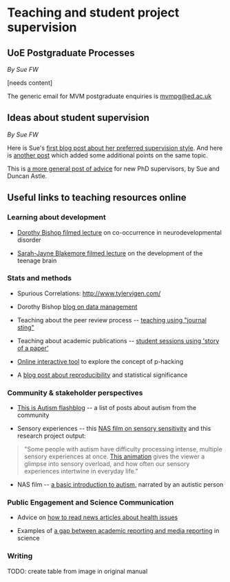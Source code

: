 Teaching and student project supervision
========================================

UoE Postgraduate Processes
--------------------------

*By Sue FW*

\[needs content\]

The generic email for MVM postgraduate enquiries is <mvmpg@ed.ac.uk>

Ideas about student supervision
-------------------------------

*By Sue FW*

Here is Sue's [first blog post about her preferred supervision
style](http://www.dart.ed.ac.uk/how-to-manage-your-supervisor-if-your-supervisor-is-me/).
And here is [another post](http://dart.ed.ac.uk/advice-for-my-students/)
which added some additional points on the same topic.

This is [a more general post of
advice](http://dart.ed.ac.uk/dos-and-donts-supervision/) for new PhD
supervisors, by Sue and Duncan Astle.

Useful links to teaching resources online
-----------------------------------------

### Learning about development

-   [Dorothy Bishop filmed
    lecture](https://www.slideshare.net/deevybishop/why-do-neurodev-disorders-cooccur-leeds-grand-res-challenge-2014)
    on co-occurrence in neurodevelopmental disorder

-   [Sarah-Jayne Blakemore filmed
    lecture](https://royalsociety.org/science-events-and-lectures/2013/the-teenage-brain/)
    on the development of the teenage brain

### Stats and methods

-   Spurious Correlations: <http://www.tylervigen.com/>

-   Dorothy Bishop [blog on data
    management](http://deevybee.blogspot.co.uk/2014/04/data-analysis-ten-tips-i-wish-id-known.html)

-   Teaching about the peer review process -- [teaching using "journal
    sting"](http://neurodojo.blogspot.com/2013/10/using-journal-sting-papers-for-teaching.html)

-   Teaching about academic publications -- [student sessions using
    'story of a
    paper'](https://twitter.com/akiraoc/status/402802424865234944/photo/1)

-   [Online interactive
    tool](https://fivethirtyeight.com/features/science-isnt-broken/#part1)
    to explore the concept of p-hacking

-   A [blog post about
    reproducibility](https://blogs.plos.org/onscienceblogs/2016/03/11/psychological-science-the-good-the-bad-and-the-statistically-significant/)
    and statistical significance

### Community & stakeholder perspectives

-   [This is Autism
    flashblog](http://thisisautismflashblog.blogspot.com/2013/11/about.html)
    -- a list of posts about autism from the community

-   Sensory experiences -- this [NAS film on sensory
    sensitivity](https://www.youtube.com/watch?v=ycCN3qTYVyo&feature=youtu.be)
    and this research project output:

> "Some people with autism have difficulty processing intense, multiple
> sensory experiences at once. [This
> animation](https://vimeo.com/52193530) gives the viewer a glimpse into
> sensory overload, and how often our sensory experiences intertwine in
> everyday life."

-   NAS film -- [a basic introduction to
    autism](https://www.youtube.com/embed/3gZjDxt8Zrg), narrated by an
    autistic person

### Public Engagement and Science Communication

-   Advice on [how to read news articles about health
    issues](https://www.nhs.uk/news/Pages/Howtoreadarticlesabouthealthandhealthcare.aspx)

-   Examples of [a gap between academic reporting and media
    reporting](https://bigthink.com/neurobonkers/four-times-when-journalists-read-a-scientific-paper-and-reported-the-complete-opposite?utm_content=buffer3fa19&utm_medium=social&utm_source=twitter.com&utm_campaign=buffer)
    in science

### Writing

TODO: create table from image in original manual
